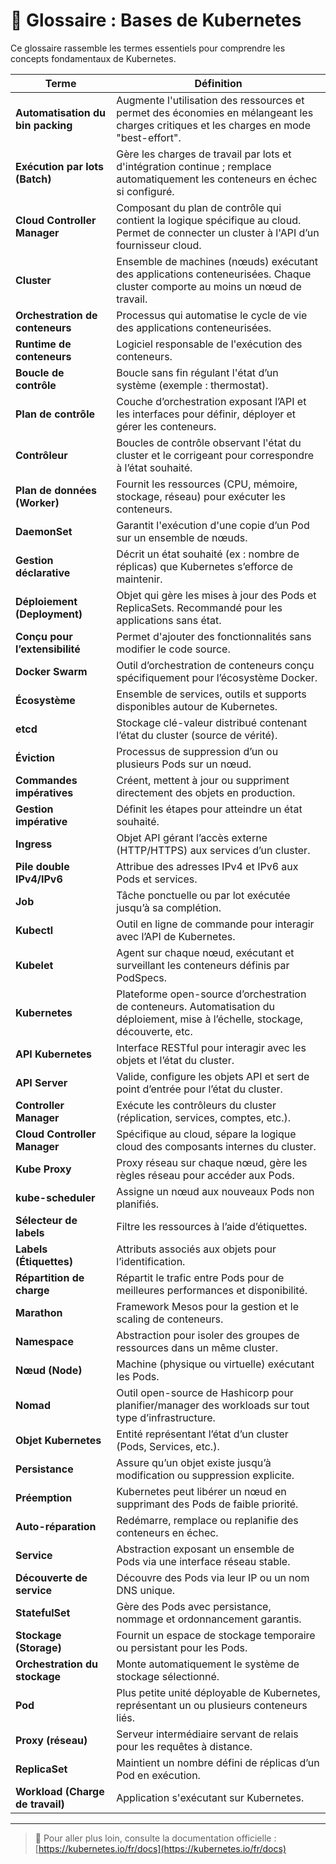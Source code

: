 # 📘 Glossaire : Bases de Kubernetes

Ce glossaire rassemble les termes essentiels pour comprendre les concepts fondamentaux de Kubernetes.

| Terme                           | Définition |
|--------------------------------|------------|
| **Automatisation du bin packing** | Augmente l'utilisation des ressources et permet des économies en mélangeant les charges critiques et les charges en mode "best-effort". |
| **Exécution par lots (Batch)**  | Gère les charges de travail par lots et d'intégration continue ; remplace automatiquement les conteneurs en échec si configuré. |
| **Cloud Controller Manager**    | Composant du plan de contrôle qui contient la logique spécifique au cloud. Permet de connecter un cluster à l'API d’un fournisseur cloud. |
| **Cluster**                     | Ensemble de machines (nœuds) exécutant des applications conteneurisées. Chaque cluster comporte au moins un nœud de travail. |
| **Orchestration de conteneurs** | Processus qui automatise le cycle de vie des applications conteneurisées. |
| **Runtime de conteneurs**       | Logiciel responsable de l'exécution des conteneurs. |
| **Boucle de contrôle**          | Boucle sans fin régulant l'état d’un système (exemple : thermostat). |
| **Plan de contrôle**            | Couche d’orchestration exposant l’API et les interfaces pour définir, déployer et gérer les conteneurs. |
| **Contrôleur**                  | Boucles de contrôle observant l'état du cluster et le corrigeant pour correspondre à l’état souhaité. |
| **Plan de données (Worker)**    | Fournit les ressources (CPU, mémoire, stockage, réseau) pour exécuter les conteneurs. |
| **DaemonSet**                   | Garantit l'exécution d'une copie d’un Pod sur un ensemble de nœuds. |
| **Gestion déclarative**         | Décrit un état souhaité (ex : nombre de réplicas) que Kubernetes s’efforce de maintenir. |
| **Déploiement (Deployment)**    | Objet qui gère les mises à jour des Pods et ReplicaSets. Recommandé pour les applications sans état. |
| **Conçu pour l’extensibilité**  | Permet d'ajouter des fonctionnalités sans modifier le code source. |
| **Docker Swarm**                | Outil d’orchestration de conteneurs conçu spécifiquement pour l’écosystème Docker. |
| **Écosystème**                  | Ensemble de services, outils et supports disponibles autour de Kubernetes. |
| **etcd**                        | Stockage clé-valeur distribué contenant l’état du cluster (source de vérité). |
| **Éviction**                    | Processus de suppression d’un ou plusieurs Pods sur un nœud. |
| **Commandes impératives**       | Créent, mettent à jour ou suppriment directement des objets en production. |
| **Gestion impérative**          | Définit les étapes pour atteindre un état souhaité. |
| **Ingress**                     | Objet API gérant l’accès externe (HTTP/HTTPS) aux services d’un cluster. |
| **Pile double IPv4/IPv6**       | Attribue des adresses IPv4 et IPv6 aux Pods et services. |
| **Job**                         | Tâche ponctuelle ou par lot exécutée jusqu’à sa complétion. |
| **Kubectl**                     | Outil en ligne de commande pour interagir avec l’API de Kubernetes. |
| **Kubelet**                     | Agent sur chaque nœud, exécutant et surveillant les conteneurs définis par PodSpecs. |
| **Kubernetes**                  | Plateforme open-source d’orchestration de conteneurs. Automatisation du déploiement, mise à l’échelle, stockage, découverte, etc. |
| **API Kubernetes**              | Interface RESTful pour interagir avec les objets et l’état du cluster. |
| **API Server**                  | Valide, configure les objets API et sert de point d’entrée pour l’état du cluster. |
| **Controller Manager**          | Exécute les contrôleurs du cluster (réplication, services, comptes, etc.). |
| **Cloud Controller Manager**    | Spécifique au cloud, sépare la logique cloud des composants internes du cluster. |
| **Kube Proxy**                  | Proxy réseau sur chaque nœud, gère les règles réseau pour accéder aux Pods. |
| **kube-scheduler**              | Assigne un nœud aux nouveaux Pods non planifiés. |
| **Sélecteur de labels**         | Filtre les ressources à l’aide d’étiquettes. |
| **Labels (Étiquettes)**         | Attributs associés aux objets pour l’identification. |
| **Répartition de charge**       | Répartit le trafic entre Pods pour de meilleures performances et disponibilité. |
| **Marathon**                    | Framework Mesos pour la gestion et le scaling de conteneurs. |
| **Namespace**                   | Abstraction pour isoler des groupes de ressources dans un même cluster. |
| **Nœud (Node)**                 | Machine (physique ou virtuelle) exécutant les Pods. |
| **Nomad**                       | Outil open-source de Hashicorp pour planifier/manager des workloads sur tout type d’infrastructure. |
| **Objet Kubernetes**            | Entité représentant l’état d’un cluster (Pods, Services, etc.). |
| **Persistance**                 | Assure qu’un objet existe jusqu’à modification ou suppression explicite. |
| **Préemption**                  | Kubernetes peut libérer un nœud en supprimant des Pods de faible priorité. |
| **Auto-réparation**             | Redémarre, remplace ou replanifie des conteneurs en échec. |
| **Service**                     | Abstraction exposant un ensemble de Pods via une interface réseau stable. |
| **Découverte de service**       | Découvre des Pods via leur IP ou un nom DNS unique. |
| **StatefulSet**                 | Gère des Pods avec persistance, nommage et ordonnancement garantis. |
| **Stockage (Storage)**          | Fournit un espace de stockage temporaire ou persistant pour les Pods. |
| **Orchestration du stockage**   | Monte automatiquement le système de stockage sélectionné. |
| **Pod**                         | Plus petite unité déployable de Kubernetes, représentant un ou plusieurs conteneurs liés. |
| **Proxy (réseau)**              | Serveur intermédiaire servant de relais pour les requêtes à distance. |
| **ReplicaSet**                  | Maintient un nombre défini de réplicas d’un Pod en exécution. |
| **Workload (Charge de travail)**| Application s'exécutant sur Kubernetes. |

---

> 🔗 Pour aller plus loin, consulte la documentation officielle : [https://kubernetes.io/fr/docs](https://kubernetes.io/fr/docs)
